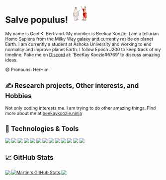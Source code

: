 <!--
**GaelKBertrand/GaelKBertrand** is a ✨ _special_ ✨ repository because its `README.md` (this file) appears on your GitHub profile.


### Beekay Koozie here 👋 <img src="https://raw.githubusercontent.com/GaelKBertrand/GaelKBertrand/master/tenor.gif" width="30px">   

https://towardsdatascience.com/build-a-stunning-readme-for-your-github-profile-9b80434fe5d7

https://github.com/MartinHeinz/MartinHeinz/edit/master/README.md

https://github.com/adamalston/adamalston  , check it out 


Hello folks, I am Gael K Bertrand. 


Here are some ideas to get you started:

- 🔭 I’m currently working on ...
- 🌱 I’m currently learning ...
- 👯 I’m looking to collaborate on ...
- 🤔 I’m looking for help with ...
- 💬 Ask me about ...
- 📫 How to reach me: ...
- 😄 Pronouns: ...
- ⚡ Fun fact: ...
-->


<!-- More info, tips and tricks for making GitHub Profile README can be found in my article at https://towardsdatascience.com/build-a-stunning-readme-for-your-github-profile-9b80434fe5d7 -->

# Salve populus! <img src="https://github.com/GaelKBertrand/GaelKBertrand/blob/main/Romans_larger.jpg" width="60px">

My name is Gael K. Bertrand. My moniker is Beekay Koozie. I am a tellurian Homo Sapiens from the Milky Way galaxy and currently reside on planet Earth. I am currently a student at Ashoka University and working to end normalcy and improve planet Earth. I follow Epoch J200 to keep track of my timeline. Poke me on [Discord](https://discord.com/) at: 'BeeKay Koozie#6769' to discuss amazing ideas. 

😄 Pronouns: He/Him

## &#x270d; Research projects, Other interests, and Hobbies

Not only coding interests me. I am trying to do other amazing things. Find more about me at [beekaykoozie.ninja](https://beekaykoozie.ninja/)

## 🔧 Technologies & Tools
![](https://img.shields.io/badge/OS-Windows-informational?style=flat&logo=linux&logoColor=white&color=2bbc8a)
![](https://img.shields.io/badge/OS-Linux-informational?style=flat&logo=linux&logoColor=white&color=2bbc8a)
![](https://img.shields.io/badge/Editor-VSCode-informational?style=flat&logo=intellij-idea&logoColor=white&color=2bbc8a)
![](https://img.shields.io/badge/Code-C/C++-informational?style=flat&logo=python&logoColor=white&color=2bbc8a)
![](https://img.shields.io/badge/Code-Python-informational?style=flat&logo=python&logoColor=white&color=2bbc8a)
![](https://img.shields.io/badge/Code-JavaScript-informational?style=flat&logo=javascript&logoColor=white&color=2bbc8a)
![](https://img.shields.io/badge/Code-MIPS-informational?style=flat&logo=go&logoColor=white&color=2bbc8a)
![](https://img.shields.io/badge/Code-React-informational?style=flat&logo=cmake&logoColor=white&color=2bbc8a)
![](https://img.shields.io/badge/Code-Node.js-informational?style=flat&logo=vue.js&logoColor=white&color=2bbc8a)
![](https://img.shields.io/badge/Shell-Bash-informational?style=flat&logo=gnu-bash&logoColor=white&color=2bbc8a)
![](https://img.shields.io/badge/Tools-Kubernetes-informational?style=flat&logo=kubernetes&logoColor=white&color=2bbc8a)
![](https://img.shields.io/badge/Tools-Azure-informational?style=flat&logo=red-hat-open-shift&logoColor=white&color=2bbc8a)
![](https://img.shields.io/badge/Cloud-Google_cloud-informational?style=flat&logo=digitalocean&logoColor=white&color=2bbc8a)

## &#x1f4c8; GitHub Stats

<a href="https://github.com/GaelKBertrand/GaelKBertrand">
  <img align="center" src="https://github-readme-stats.vercel.app/api/top-langs/?username=GaelKBertrand&hide=java,html&title_color=ffffff&text_color=c9cacc&icon_color=2bbc8a&bg_color=1d1f21" />
</a>
<a href="https://github.com/GaelKBertrand/GaelKBertrand">
  <img align="center" src="https://github-readme-stats.vercel.app/api?username=GaelKBertrand&show_icons=true&line_height=27&count_private=true&title_color=ffffff&text_color=c9cacc&icon_color=2bbc8a&bg_color=1d1f21" alt="Martin's GitHub Stats" />
</a>

<a href="https://github.com/GaelKBertrand/Nashpy">
  <img align="center" src="https://github-readme-stats.vercel.app/api/pin/?username=GaelKBertrand&repo=python-project-blueprint&title_color=ffffff&text_color=c9cacc&icon_color=2bbc8a&bg_color=1d1f21" />
</a>

<!-- links to social media icons -->

<!-- icons with padding -->

<!-- [1.1]: http://i.imgur.com/tXSoThF.png (twitter icon with padding)
[2.1]: http://i.imgur.com/0o48UoR.png (github icon with padding) -->

<!-- icons without padding -->

<!--
[1.2]: http://i.imgur.com/wWzX9uB.png (twitter icon without padding)
[2.2]: http://i.imgur.com/9I6NRUm.png (github icon without padding)
[3.2]: https://raw.githubusercontent.com/MartinHeinz/MartinHeinz/master/linkedin-3-16.png (LinkedIn icon without padding)


<!-- links to your social media accounts -->

<!--
[1]: https://twitter.com/Martin_Heinz_
[2]: https://github.com/MartinHeinz
[3]: https://www.linkedin.com/in/heinz-martin/
-->

<!-- Resources -->
<!-- Icons: https://simpleicons.org/ -->
<!-- GitHub Stats: https://github.com/anuraghazra/github-readme-stats -->
<!-- Emojis: https://emojipedia.org/emoji/ -->
<!-- HTML Emojis: https://www.fileformat.info/index.htm -->
<!-- Shields: https://shields.io/ -->
<!-- Awesome GitHub Profile README: https://github.com/abhisheknaiidu/awesome-github-profile-readme -->

